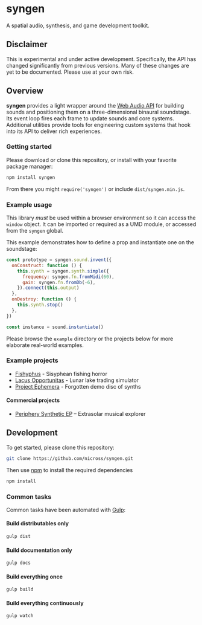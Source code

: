 # syngen
A spatial audio, synthesis, and game development toolkit.

## Disclaimer
This is experimental and under active development.
Specifically, the API has changed significantly from previous versions.
Many of these changes are yet to be documented.
Please use at your own risk.

## Overview
**syngen** provides a light wrapper around the [Web Audio API](https://developer.mozilla.org/en-US/docs/Web/API/Web_Audio_API) for building sounds and positioning them on a three-dimensional binaural soundstage.
Its event loop fires each frame to update sounds and core systems.
Additional utilities provide tools for engineering custom systems that hook into its API to deliver rich experiences.

### Getting started
Please download or clone this repository, or install with your favorite package manager:
```sh
npm install syngen
```

From there you might `require('syngen')` or include `dist/syngen.min.js`.

### Example usage
This library _must_ be used within a browser environment so it can access the `window` object.
It can be imported or required as a UMD module, or accessed from the `syngen` global.

This example demonstrates how to define a prop and instantiate one on the soundstage:

```js
const prototype = syngen.sound.invent({
  onConstruct: function () {
    this.synth = syngen.synth.simple({
      frequency: syngen.fn.fromMidi(60),
      gain: syngen.fn.fromDb(-6),
    }).connect(this.output)
  },
  onDestroy: function () {
    this.synth.stop()
  },
})

const instance = sound.instantiate()
```

Please browse the `example` directory or the projects below for more elaborate real-world examples.

### Example projects
- [Fishyphus](https://shiftbacktick.itch.io/fishyphus) - Sisyphean fishing horror
- [Lacus Opportunitas](https://shiftbacktick.itch.io/lacus-opportunitas) - Lunar lake trading simulator
- [Project Ephemera](https://shiftbacktick.itch.io/project-ephemera) - Forgotten demo disc of synths

#### Commercial projects
- [Periphery Synthetic EP](https://periphery-synthetic-ep.shiftbacktick.io) – Extrasolar musical explorer

## Development
To get started, please clone this repository:
```sh
git clone https://github.com/nicross/syngen.git
```

Then use [npm](https://nodejs.org) to install the required dependencies
```sh
npm install
```

### Common tasks
Common tasks have been automated with [Gulp](https://gulpjs.com):

#### Build distributables only
```sh
gulp dist
```

#### Build documentation only
```sh
gulp docs
```

#### Build everything once
```sh
gulp build
```

#### Build everything continuously
```sh
gulp watch
```

